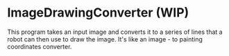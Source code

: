 # ImageDrawingConverter (WIP)
This program takes an input image and converts it to a series of lines that a robot can then use to draw the image. It's like an image - to painting coordinates converter.
